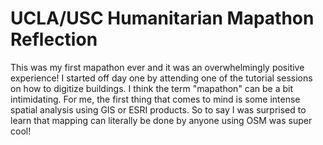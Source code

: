 # UCLA/USC Humanitarian Mapathon Reflection
This was my first mapathon ever and it was an overwhelmingly positive experience! I started off day one by attending one of the tutorial sessions on how to digitize buildings. I think the term "mapathon" can be a bit intimidating. For me, the first thing that comes to mind is some intense spatial analysis using GIS or ESRI products. So to say I was surprised to learn that mapping can literally be done by anyone using OSM was super cool!   
